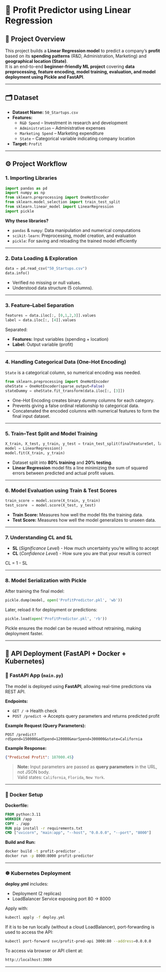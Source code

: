 # 🧠 Profit Predictor using Linear Regression

## 📘 Project Overview
This project builds a **Linear Regression model** to predict a company’s **profit** based on its **spending patterns** (R&D, Administration, Marketing) and **geographical location (State)**.  
It is an end-to-end **beginner-friendly ML project** covering **data preprocessing, feature encoding, model training, evaluation, and model deployment using Pickle and FastAPI**.

---

## 🗂 Dataset
- **Dataset Name:** `50_Startups.csv`
- **Features:**
  - `R&D Spend` – Investment in research and development  
  - `Administration` – Administrative expenses  
  - `Marketing Spend` – Marketing expenditure  
  - `State` – Categorical variable indicating company location  
- **Target:** `Profit`

---

## ⚙️ Project Workflow

### 1. Importing Libraries
```python
import pandas as pd
import numpy as np
from sklearn.preprocessing import OneHotEncoder
from sklearn.model_selection import train_test_split
from sklearn.linear_model import LinearRegression
import pickle
```
**Why these libraries?**
- `pandas` & `numpy`: Data manipulation and numerical computations  
- `scikit-learn`: Preprocessing, model creation, and evaluation  
- `pickle`: For saving and reloading the trained model efficiently

---

### 2. Data Loading & Exploration
```python
data = pd.read_csv("50_Startups.csv")
data.info()
```
- Verified no missing or null values.  
- Understood data structure (5 columns).

---

### 3. Feature–Label Separation
```python
features = data.iloc[:, [0,1,2,3]].values
label = data.iloc[:, [4]].values
```
Separated:
- **Features:** Input variables (spending + location)  
- **Label:** Output variable (profit)

---

### 4. Handling Categorical Data (One-Hot Encoding)
`State` is a categorical column, so numerical encoding was needed.

```python
from sklearn.preprocessing import OneHotEncoder
oheState = OneHotEncoder(sparse_output=False)
stateDummy = oheState.fit_transform(data.iloc[:, [3]])
```
- One-Hot Encoding creates binary dummy columns for each category.  
- Prevents giving a false ordinal relationship to categorical data.  
- Concatenated the encoded columns with numerical features to form the final input dataset.

---

### 5. Train–Test Split and Model Training
```python
X_train, X_test, y_train, y_test = train_test_split(finalFeatureSet, label, test_size=0.2, random_state=42)
model = LinearRegression()
model.fit(X_train, y_train)
```
- Dataset split into **80% training** and **20% testing**.  
- **Linear Regression** model fits a line minimizing the sum of squared errors between predicted and actual profit values.

---

### 6. Model Evaluation using Train & Test Scores
```python
train_score = model.score(X_train, y_train)
test_score  = model.score(X_test, y_test)
```
- **Train Score:** Measures how well the model fits the training data.  
- **Test Score:** Measures how well the model generalizes to unseen data.  

---

### 7. Understanding CL and SL

- **SL** (*Significance Level*) - How much uncertainty you’re willing to accept  
- **CL** (*Confidence Level*) - How sure you are that your result is correct  

CL = 1 - SL

---

### 8. Model Serialization with Pickle
After training the final model:
```python
pickle.dump(model, open('ProfitPredictor.pkl', 'wb'))
```
Later, reload it for deployment or predictions:
```python
pickle.load(open('ProfitPredictor.pkl', 'rb'))
```
Pickle ensures the model can be reused without retraining, making deployment faster.

---

## 🧰 API Deployment (FastAPI + Docker + Kubernetes)

### 🐍 FastAPI App (`main.py`)
The model is deployed using **FastAPI**, allowing real-time predictions via REST API.

**Endpoints:**
- `GET /` → Health check  
- `POST /predict` → Accepts query parameters and returns predicted profit  

**Example Request (Query Parameters):**
```
POST /predict?rdSpend=150000&adSpend=120000&marSpend=300000&state=California
```

**Example Response:**
```json
{"Predicted Profit": 187000.45}
```

> **Note:** Input parameters are passed as **query parameters** in the URL, not JSON body.  
> Valid states: `California`, `Florida`, `New York`.

---

### 🐳 Docker Setup

**Dockerfile:**
```dockerfile
FROM python:3.11
WORKDIR /app
COPY . /app
RUN pip install -r requirements.txt
CMD ["uvicorn", "main:app", "--host", "0.0.0.0", "--port", "8000"]
```

**Build and Run:**
```bash
docker build -t profit-predictor .
docker run -p 8000:8000 profit-predictor
```

---

### ☸️ Kubernetes Deployment

**deploy.yml** includes:
- Deployment (2 replicas)
- LoadBalancer Service exposing port 80 → 8000

Apply with:
```bash
kubectl apply -f deploy.yml
```

If it is to be run locally (without a cloud LoadBalancer), port-forwarding is used to access the API:
```bash
kubectl port-forward svc/profit-pred-api 3000:80 --address=0.0.0.0
```

To access via browser or API client at:
```bash
http://localhost:3000
```

---


